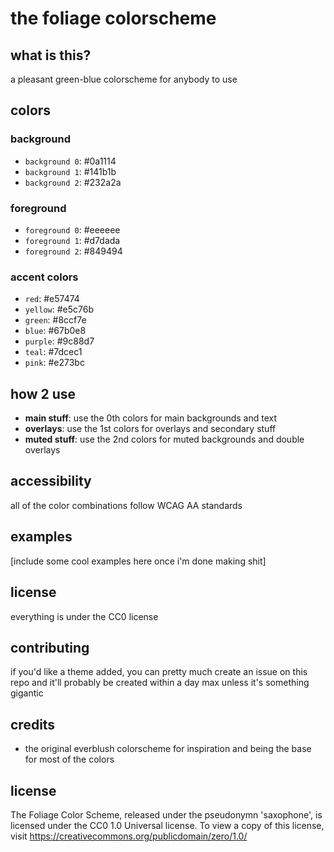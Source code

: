 # the foliage colorscheme

## what is this?
a pleasant green-blue colorscheme for anybody to use

## colors
### background
- `background 0`: #0a1114
- `background 1`: #141b1b
- `background 2`: #232a2a

### foreground
- `foreground 0`: #eeeeee
- `foreground 1`: #d7dada
- `foreground 2`: #849494

### accent colors
- `red`: #e57474
- `yellow`: #e5c76b
- `green`: #8ccf7e
- `blue`: #67b0e8
- `purple`: #9c88d7
- `teal`: #7dcec1
- `pink`: #e273bc

## how 2 use
- **main stuff**: use the 0th colors for main backgrounds and text
- **overlays**: use the 1st colors for overlays and secondary stuff
- **muted stuff**: use the 2nd colors for muted backgrounds and double overlays

## accessibility
all of the color combinations follow WCAG AA standards

## examples
[include some cool examples here once i'm done making shit]

## license
everything is under the CC0 license

## contributing
if you'd like a theme added, you can pretty much create an issue on this repo and it'll probably be created within a day max unless it's something gigantic

## credits
 - the original everblush colorscheme for inspiration and being the base for most of the colors

## license
The Foliage Color Scheme, released under the pseudonymn 'saxophone', is licensed under the CC0 1.0 Universal license. To view a copy of this license, visit https://creativecommons.org/publicdomain/zero/1.0/
